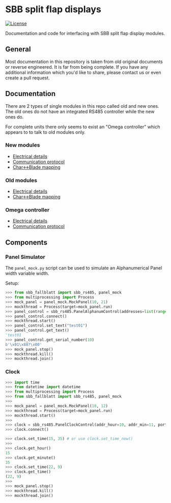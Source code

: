 # SBB split flap displays

[![License](https://img.shields.io/github/license/adfinis-sygroup/sbb-fallblatt.svg?style=flat-square)](LICENSE)

Documentation and code for interfacing with SBB split flap display modules.

## General

Most documentation in this repository is taken from old original documents or reverse engineered. It is far from being complete. If you have any additional information which you'd like to share, please contact us or even create a pull request.

## Documentation

There are 2 types of single modules in this repo called old and new ones. The old ones do not have an integrated RS485 controller while the new ones do.

For complete units there only seems to exist an "Omega controller" which appears to to talk to old modules only.

### New modules

- [Electrical details](./doc/electrical_new_module.md)
- [Communication protocol](./doc/protocol_new_modules.md)
- [Char<->Blade mapping](./doc/char_mapping.md)


### Old modules

- [Electrical details](./doc_omega_module/electrical_omega_module.md)
- [Char<->Blade mapping](./doc_omega_module/char_mapping.md)

### Omega controller

- [Electrical details](./doc/electrical_omega_controller.md)
- [Communication protocol](./doc/protocol_omega_controller.md)

## Components

### Panel Simulator

The `panel_mock.py` script can be used to simulate an Alphanumerical Panel width variable width.

Setup:

```python
>>> from sbb_fallblatt import sbb_rs485, panel_mock
>>> from multiprocessing import Process
>>> mock_panel = panel_mock.MockPanel(10, 21)
>>> mockthread = Process(target=mock_panel.run)
>>> panel_control = sbb_rs485.PanelAlphanumControl(addresses=list(range(10,21)), port=mock_panel.get_serial_port())
>>> panel_control.connect()
>>> mockthread.start()
>>> panel_control.set_text("test01")
>>> panel_control.get_text()
'test01     '
>>> panel_control.get_serial_number(10)
b'\x01\x88?\x00'
>>> mock_panel.stop()
>>> mockthread.kill()
>>> mockthread.join()

```

### Clock

```python
>>> import time
>>> from datetime import datetime
>>> from multiprocessing import Process
>>> from sbb_fallblatt import sbb_rs485, panel_mock
>>>
>>> mock_panel = panel_mock.MockPanel(10, 12)
>>> mockthread = Process(target=mock_panel.run)
>>> mockthread.start()
>>>
>>> clock = sbb_rs485.PanelClockControl(addr_hour=10, addr_min=11, port=mock_panel.get_serial_port())
>>> clock.connect()

>>> clock.set_time(15, 35) # or use clock.set_time_now()
>>>
>>> clock.get_hour()
15
>>> clock.get_minute()
35
>>> clock.set_time(22, 9)
>>> clock.get_time()
(22, 9)
>>>
>>> mock_panel.stop()
>>> mockthread.kill()
>>> mockthread.join()

```
